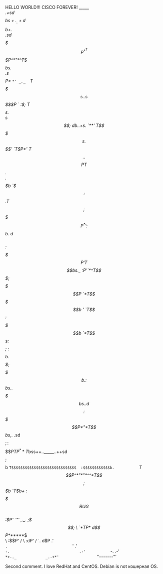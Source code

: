 HELLO WORLD!!!
CISCO FOREVER!
                          _____                          
                   _.+sd$$$$$$$$$bs+._                   
               .+d$$$$$$$$$$$$$$$$$$$$$b+.               
            .sd$$$$$$$P^*^T$$$P^*"*^T$$$$$bs.            
          .s$$$$$$$$P*     `*' _._  `T$$$$$$$s.          
        .s$$$$$$$$$P          ` :$;   T$$$$$$$$s.        
       s$$$$$$$$$$;  db..+s.   `**'    T$$$$$$$$$s       
     .$$$$$$$$$$$$'  `T$P*'             T$$$$$$$$$$.     
    .$$$$$$$$$$$$P                       T$$$$$$$$$$.    
   .$$$$$$$$$$$$$b                       `$$$$$$$$$$$.   
  :$$$$$$$$$$$$$$$.                       T$$$$$$$$$$$;  
  $$$$$$$$$P^*' :$$b.                     d$$$$$$$$$$$$  
 :$$$$$$$P'      T$$$$bs._               :P'`*^T$$$$$$$; 
 $$$$$$$P         `*T$$$$$b              '      `T$$$$$$ 
:$$$$$$$b            `*T$$$s                      :$$$$$;
:$$$$$$$$b.                                        $$$$$;
$$$$$$$$$$$b.                                     :$$$$$$
$$$$$$$$$$$$$bs.                                 .$$$$$$$
$$$$$$$$$$$$$$$$$bs.                           .d$$$$$$$$
:$$$$$$$$$$$$$P*"*T$$bs,._                  .sd$$$$$$$$$;
:$$$$$$$$$$$$P     TP^**T$bss++.._____..++sd$$$$$$$$$$$$;
 $$$$$$$$$$$$b           `T$$$$$$$$$$$$$$$$$$$$$$$$$$$$$ 
 :$$$$$$$$$$$$b.           `*T$$P^*"*"*^^*T$$$$$$$$$$$$; 
  $$$b       `T$b+                        :$$$$$$$BUG$$  
  :$P'         `"'               ,._.     ;$$$$$$$$$$$;  
   \                            `*TP*     d$$P*******$   
    \                                    :$$P'      /    
     \                                  :dP'       /     
      `.                               d$P       .'      
        `.                             `'      .'        
          `-.                               .-'          
             `-.                         .-'             
                `*+-._             _.-+*'                
                      `"*-------*"'

Second comment.
I love RedHat and CentOS. Debian is not кошерная OS.
